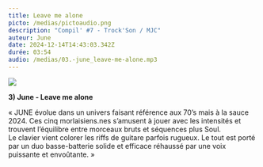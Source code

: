 ```yaml
---
title: Leave me alone
picto: /medias/pictoaudio.png
description: "Compil' #7 - Trock'Son / MJC"
auteur: June
date: 2024-12-14T14:43:03.342Z
durée: 03:54
audio: /medias/03.-june_leave-me-alone.mp3
---
```

![](/medias/june_compil.png)

**3) June - Leave me alone** 

« JUNE évolue dans un univers faisant référence aux 70’s mais à la sauce 2024. Ces cinq morlaisiens.nes s’amusent à jouer avec les intensités et trouvent l’équilibre entre morceaux bruts et séquences plus Soul. \
Le clavier vient colorer les riffs de guitare parfois rugueux. Le tout est porté par un duo basse-batterie solide et efficace réhaussé par une voix puissante et envoûtante. »